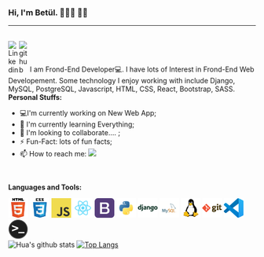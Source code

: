 ### Hi, I'm Betül.  👨🏽‍💻 👋🏻


<hr>
<br>


<a href="https://www.linkedin.com/in/bet%C3%BClbaydas/">
  <img align="left" alt="Linkedin" width="22px" src="https://cdn.jsdelivr.net/npm/simple-icons@v3/icons/linkedin.svg" />
</a>

<a href="https://github.com/BaydasBetul">
  <img align="left" alt="github" width="22px" src="https://cdn.jsdelivr.net/npm/simple-icons@v3/icons/github.svg" />
</a>

<br>
<br>

 I am Frond-End Developer💻. I have lots of Interest in  Frond-End Web Developement. Some technology I enjoy working  with include Django, MySQL, PostgreSQL, Javascript, HTML, CSS, React, Bootstrap, SASS. 
**Personal Stuffs:**

- 💻I'm currently working on New Web App;
- 🌱 I'm currently learning Everything; 
- 👯 I'm looking to collaborate.... ;
- ⚡️ Fun-Fact: lots of fun facts;
- 📫 How to reach me: <a href="https://www.linkedin.com/in/bet%C3%BClbaydas/">
  <img height="20" src="https://cdn.jsdelivr.net/npm/simple-icons@v3/icons/linkedin.svg" />
</a>

 
<br />


**Languages and Tools:**  

<code><img height="40" src="https://raw.githubusercontent.com/github/explore/80688e429a7d4ef2fca1e82350fe8e3517d3494d/topics/html/html.png"></code>
<code><img height="40" src="https://raw.githubusercontent.com/github/explore/80688e429a7d4ef2fca1e82350fe8e3517d3494d/topics/css/css.png"></code>
<code><img height="40" src="https://raw.githubusercontent.com/github/explore/80688e429a7d4ef2fca1e82350fe8e3517d3494d/topics/javascript/javascript.png"></code>
<code><img height="40" src="https://raw.githubusercontent.com/github/explore/80688e429a7d4ef2fca1e82350fe8e3517d3494d/topics/react/react.png"></code>
<code><img height="40" src="https://raw.githubusercontent.com/github/explore/5c058a388828bb5fde0bcafd4bc867b5bb3f26f3/topics/bootstrap/bootstrap.png"></code>
<code><img height="40" src="https://raw.githubusercontent.com/github/explore/80688e429a7d4ef2fca1e82350fe8e3517d3494d/topics/python/python.png"></code>
<code><img height="40" src="https://raw.githubusercontent.com/github/explore/80688e429a7d4ef2fca1e82350fe8e3517d3494d/topics/django/django.png"></code>
<code><img height="40" src="https://raw.githubusercontent.com/github/explore/80688e429a7d4ef2fca1e82350fe8e3517d3494d/topics/mysql/mysql.png"></code>
<code><img height="40" src="https://raw.githubusercontent.com/github/explore/80688e429a7d4ef2fca1e82350fe8e3517d3494d/topics/linux/linux.png"></code>
<code><img height="40" src="https://raw.githubusercontent.com/github/explore/80688e429a7d4ef2fca1e82350fe8e3517d3494d/topics/git/git.png"></code>
<code><img height="40" src="https://raw.githubusercontent.com/github/explore/80688e429a7d4ef2fca1e82350fe8e3517d3494d/topics/visual-studio-code/visual-studio-code.png" /></code>
<code><img height="40" src="https://raw.githubusercontent.com/github/explore/80688e429a7d4ef2fca1e82350fe8e3517d3494d/topics/terminal/terminal.png" /></code>
<code></code>
<br />
![Hua's github stats](https://github-readme-stats.vercel.app/api?username=BaydasBetul&show_icons=true&theme=radical)
[![Top Langs](https://github-readme-stats.vercel.app/api/top-langs/?username=BaydasBetul)](https://github.com/anuraghazra/github-readme-stats)

